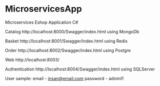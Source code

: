 # MicroservicesApp

Microservices Eshop Application C#

Catalog
http://localhost:8000/Swagger/index.html
using MongoDb

Basket
http://localhost:8001/Swagger/index.html
using Redis

Order
http://localhost:8002/Swagger/index.html
using Postgre

Web
http://localhost:8003/

Authentication
http://localhost:8004/Swagger/index.html
using SQLServer

User sample:
email - insan@email.com
password - admin1!

